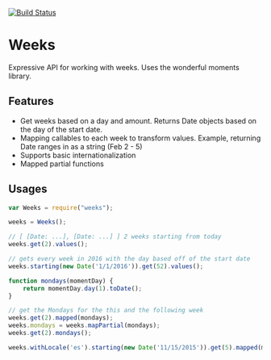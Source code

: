[![Build Status](https://travis-ci.org/2upmedia/weeks.svg)](https://travis-ci.org/2upmedia/weeks)

# Weeks 

Expressive API for working with weeks. Uses the wonderful moments library.

## Features
- Get weeks based on a day and amount. Returns Date objects based on the day of the start date.
- Mapping callables to each week to transform values. Example, returning Date ranges in as a string (Feb 2 - 5) 
- Supports basic internationalization
- Mapped partial functions

## Usages

```javascript
var Weeks = require("weeks");

weeks = Weeks();

// [ [Date: ...], [Date: ...] ] 2 weeks starting from today
weeks.get(2).values(); 

// gets every week in 2016 with the day based off of the start date
weeks.starting(new Date('1/1/2016')).get(52).values(); 

function mondays(momentDay) {
    return momentDay.day(1).toDate();
}

// get the Mondays for the this and the following week
weeks.get(2).mapped(mondays);
weeks.mondays = weeks.mapPartial(mondays);
weeks.get(2).mondays();

weeks.withLocale('es').starting(new Date('11/15/2015')).get(5).mapped(mondays);
```